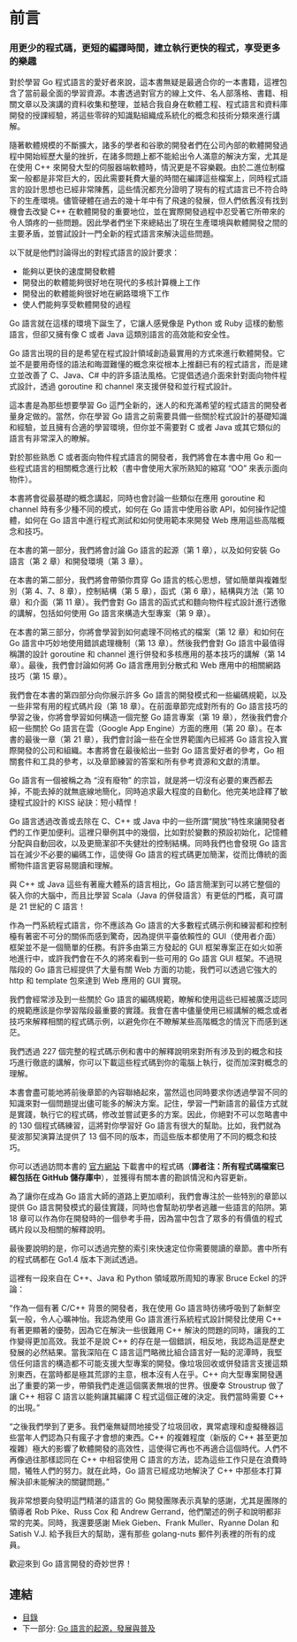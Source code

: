 # 前言

### 用更少的程式碼，更短的編譯時間，建立執行更快的程式，享受更多的樂趣	

對於學習 Go 程式語言的愛好者來說，這本書無疑是最適合你的一本書籍，這裡包含了當前最全面的學習資源。本書透過對官方的線上文件、名人部落格、書籍、相關文章以及演講的資料收集和整理，並結合我自身在軟體工程、程式語言和資料庫開發的授課經驗，將這些零碎的知識點組織成系統化的概念和技術分類來進行講解。

隨著軟體規模的不斷擴大，諸多的學者和谷歌的開發者們在公司內部的軟體開發過程中開始經歷大量的挫折，在諸多問題上都不能給出令人滿意的解決方案，尤其是在使用 C++ 來開發大型的伺服器端軟體時，情況更是不容樂觀。由於二進位制檔案一般都是非常巨大的，因此需要耗費大量的時間在編譯這些檔案上，同時程式語言的設計思想也已經非常陳舊，這些情況都充分證明了現有的程式語言已不符合時下的生產環境。儘管硬體在過去的幾十年中有了飛速的發展，但人們依舊沒有找到機會去改變 C++ 在軟體開發的重要地位，並在實際開發過程中忍受著它所帶來的令人頭疼的一些問題。因此學者們坐下來總結出了現在生產環境與軟體開發之間的主要矛盾，並嘗試設計一門全新的程式語言來解決這些問題。

以下就是他們討論得出的對程式語言的設計要求：

- 能夠以更快的速度開發軟體
- 開發出的軟體能夠很好地在現代的多核計算機上工作
- 開發出的軟體能夠很好地在網路環境下工作
- 使人們能夠享受軟體開發的過程

Go 語言就在這樣的環境下誕生了，它讓人感覺像是 Python 或 Ruby 這樣的動態語言，但卻又擁有像 C 或者 Java 這類別語言的高效能和安全性。

Go 語言出現的目的是希望在程式設計領域創造最實用的方式來進行軟體開發。它並不是要用奇怪的語法和晦澀難懂的概念來從根本上推翻已有的程式語言，而是建立並改善了 C、Java、C# 中的許多語法風格。它提倡透過介面來針對面向物件程式設計，透過 goroutine 和 channel 來支援併發和並行程式設計。

這本書是為那些想要學習 Go 這門全新的，迷人的和充滿希望的程式語言的開發者量身定做的。當然，你在學習 Go 語言之前需要具備一些關於程式設計的基礎知識和經驗，並且擁有合適的學習環境，但你並不需要對 C 或者 Java 或其它類似的語言有非常深入的瞭解。

對於那些熟悉 C 或者面向物件程式語言的開發者，我們將會在本書中用 Go 和一些程式語言的相關概念進行比較（書中會使用大家所熟知的縮寫 “OO” 來表示面向物件）。

本書將會從最基礎的概念講起，同時也會討論一些類似在應用 goroutine 和 channel 時有多少種不同的模式，如何在 Go 語言中使用谷歌 API，如何操作記憶體，如何在 Go 語言中進行程式測試和如何使用範本來開發 Web 應用這些高階概念和技巧。

在本書的第一部分，我們將會討論 Go 語言的起源（第 1 章），以及如何安裝 Go 語言（第 2 章）和開發環境（第 3 章）。

在本書的第二部分，我們將會帶領你貫穿 Go 語言的核心思想，譬如簡單與複雜型別（第 4、7、8 章），控制結構（第 5 章），函式（第 6 章），結構與方法（第 10 章）和介面（第 11 章）。我們會對 Go 語言的函式式和麵向物件程式設計進行透徹的講解，包括如何使用 Go 語言來構造大型專案（第 9 章）。

在本書的第三部分，你將會學習到如何處理不同格式的檔案（第 12 章）和如何在 Go 語言中巧妙地使用錯誤處理機制（第 13 章）。然後我們會對 Go 語言中最值得稱讚的設計 goroutine 和 channel 進行併發和多核應用的基本技巧的講解（第 14 章）。最後，我們會討論如何將 Go 語言應用到分散式和 Web 應用中的相關網路技巧（第 15 章）。

我們會在本書的第四部分向你展示許多 Go 語言的開發模式和一些編碼規範，以及一些非常有用的程式碼片段（第 18 章）。在前面章節完成對所有的 Go 語言技巧的學習之後，你將會學習如何構造一個完整 Go 語言專案（第 19 章），然後我們會介紹一些關於 Go 語言在雲（Google App Engine）方面的應用（第 20 章）。在本書的最後一章（第 21 章），我們會討論一些在全世界範圍內已經將 Go 語言投入實際開發的公司和組織。本書將會在最後給出一些對 Go 語言愛好者的參考，Go 相關套件和工具的參考，以及章節練習的答案和所有參考資源和文獻的清單。

Go 語言有一個被稱之為 “沒有廢物” 的宗旨，就是將一切沒有必要的東西都去掉，不能去掉的就無底線地簡化，同時追求最大程度的自動化。他完美地詮釋了敏捷程式設計的 KISS 祕訣：短小精悍！

Go 語言透過改善或去除在 C、C++ 或 Java 中的一些所謂“開放”特性來讓開發者們的工作更加便利。這裡只舉例其中的幾個，比如對於變數的預設初始化，記憶體分配與自動回收，以及更簡潔卻不失健壯的控制結構。同時我們也會發現 Go 語言旨在減少不必要的編碼工作，這使得 Go 語言的程式碼更加簡潔，從而比傳統的面嚮物件語言更容易閱讀和理解。

與 C++ 或 Java 這些有著龐大體系的語言相比，Go 語言簡潔到可以將它整個的裝入你的大腦中，而且比學習 Scala（Java 的併發語言）有更低的門檻，真可謂是 21 世紀的 C 語言！

作為一門系統程式語言，你不應該為 Go 語言的大多數程式碼示例和練習都和控制檯有著密不可分的關係而感到驚奇，因為提供平臺依賴性的 GUI（使用者介面）框架並不是一個簡單的任務。有許多由第三方發起的 GUI 框架專案正在如火如荼地進行中，或許我們會在不久的將來看到一些可用的 Go 語言 GUI 框架。不過現階段的 Go 語言已經提供了大量有關 Web 方面的功能，我們可以透過它強大的 http 和 template 包來達到 Web 應用的 GUI 實現。

我們會經常涉及到一些關於 Go 語言的編碼規範，瞭解和使用這些已經被廣泛認同的規範應該是你學習階段最重要的實踐。我會在書中儘量使用已經講解的概念或者技巧來解釋相關的程式碼示例，以避免你在不瞭解某些高階概念的情況下而感到迷茫。

我們透過 227 個完整的程式碼示例和書中的解釋說明來對所有涉及到的概念和技巧進行徹底的講解，你可以下載這些程式碼到你的電腦上執行，從而加深對概念的理解。

本書會盡可能地將前後章節的內容聯絡起來，當然這也同時要求你透過學習不同的知識來對一個問題提出儘可能多的解決方案。記住，學習一門新語言的最佳方式就是實踐，執行它的程式碼，修改並嘗試更多的方案。因此，你絕對不可以忽略書中的 130 個程式碼練習，這將對你學習好 Go 語言有很大的幫助。比如，我們就為斐波那契演算法提供了 13 個不同的版本，而這些版本都使用了不同的概念和技巧。

你可以透過訪問本書的 [官方網站](https://sites.google.com/site/thewaytogo2012/) 下載書中的程式碼（**譯者注：所有程式碼檔案已經包括在 GitHub 儲存庫中**），並獲得有關本書的勘誤情況和內容更新。

為了讓你在成為 Go 語言大師的道路上更加順利，我們會專注於一些特別的章節以提供 Go 語言開發模式的最佳實踐，同時也會幫助初學者逃離一些語言的陷阱。第 18 章可以作為你在開發時的一個參考手冊，因為當中包含了眾多的有價值的程式碼片段以及相關的解釋說明。

最後要說明的是，你可以透過完整的索引來快速定位你需要閱讀的章節。書中所有的程式碼都在 Go1.4 版本下測試透過。

這裡有一段來自在 C++、Java 和 Python 領域眾所周知的專家 Bruce Eckel 的評論：

“作為一個有著 C/C++ 背景的開發者，我在使用 Go 語言時彷彿呼吸到了新鮮空氣一般，令人心曠神怡。我認為使用 Go 語言進行系統程式設計開發比使用 C++ 有著更顯著的優勢，因為它在解決一些很難用 C++ 解決的問題的同時，讓我的工作變得更加高效。我並不是說 C++ 的存在是一個錯誤，相反地，我認為這是歷史發展的必然結果。當我深陷在 C 語言這門略微比組合語言好一點的泥潭時，我堅信任何語言的構造都不可能支援大型專案的開發。像垃圾回收或併發語言支援這類別東西，在當時都是極其荒謬的主意，根本沒有人在乎。C++ 向大型專案開發邁出了重要的第一步，帶領我們走進這個廣袤無垠的世界。很慶幸 Stroustrup 做了讓 C++ 相容 C 語言以能夠讓其編譯 C 程式這個正確的決定。我們當時需要 C++ 的出現。”

“之後我們學到了更多。我們毫無疑問地接受了垃圾回收，異常處理和虛擬機器這些當年人們認為只有瘋子才會想的東西。C++ 的複雜程度（新版的 C++ 甚至更加複雜）極大的影響了軟體開發的高效性，這使得它再也不再適合這個時代。人們不再像過往那樣認同在 C++ 中相容使用 C 語言的方法，認為這些工作只是在浪費時間，犧牲人們的努力。就在此時，Go 語言已經成功地解決了 C++ 中那些本打算解決卻未能解決的關鍵問題。”

我非常想要向發明這門精湛的語言的 Go 開發團隊表示真摯的感謝，尤其是團隊的領導者 Rob Pike、Russ Cox 和 Andrew Gerrand，他們闡述的例子和說明都非常的完美。同時，我還要感謝 Miek Gieben、Frank Muller、Ryanne Dolan 和 Satish V.J. 給予我巨大的幫助，還有那些 golang-nuts 郵件列表裡的所有的成員。

歡迎來到 Go 語言開發的奇妙世界！

## 連結

- [目錄](directory.md)
- 下一部分: [Go 語言的起源，發展與普及](01.1.md)
